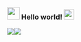 ### <img src="https://github.com/TheDudeThatCode/TheDudeThatCode/blob/master/Assets/Hi.gif" width="29px"> Hello world!&nbsp;<img src="https://github.com/TheDudeThatCode/TheDudeThatCode/blob/master/Assets/Earth.gif" width="24px">

<div style="display:flex;">
<img src="https://github-readme-stats.vercel.app/api?username=migueLopez13&show_icons=true&hide_border=true" />
<img src="https://github-readme-stats.vercel.app/api/top-langs/?username=migueLopez13&layout=compact&hide_border=true" />
</div>
